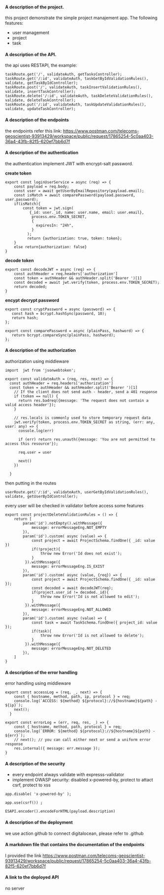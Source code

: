 #### A description of the project.
this project demonstrate the simple project manajement app. The following features:
- user management
- project
- task

####  A description of the API.

the api uses RESTAPI, the example: 

```
taskRoute.get('/', validateAuth, getTasksController);
taskRoute.get('/:id', validateAuth, taskGetByIdValidationRules(), validate, getTaskByIdController);
taskRoute.post('/', validateAuth, taskInsertValidationRules(), validate, insertTaskController);
taskRoute.delete('/:id', validateAuth, taskDeleteValidationRules(), validate, deleteTaskController);
taskRoute.put('/:id', validateAuth, taskUpdateValidationRules(), validate, updateTaskController);
```

#### A description of the endpoints

the endpoints refer this link: https://www.postman.com/telecoms-geoscientist-93913429/workspace/public/request/17865254-5c0aa403-36a4-43fb-82f5-620ef7bb6d7f

#### A description of the authentication
the authentication implement JWT with encrypt-salt  password.

**create token**
```
export const loginUserService = async (req) => {
    const payload = req.body;
    const user = await getUserByEmailRepository(payload.email);
    const isMatch = await comparePassword(payload.password, user.password);
    if(isMatch){
        const token = jwt.sign(
           {_id: user._id, name: user.name, email: user.email},
            process.env.TOKEN_SECRET,
            {
              expiresIn: "24h",
            }
          );
          return {authorization: true, token: token};
    } 
    else return{authorization: false}
}
```
**decode token**

```
export const decodeJWT = async (req) => {
    const authHeader = req.headers['authorization']
    const token = authHeader && authHeader.split('Bearer ')[1]
    const decoded = await jwt.verify(token, process.env.TOKEN_SECRET);
    return decoded;
}
```
**encypt decrypt password**
```
export const cryptPassword = async (password) => {
   const hash = bcrypt.hashSync(password, 10);
   return hash;
};

export const comparePassword = async (plainPass, hashword) => {
   return bcrypt.compareSync(plainPass, hashword);
};
```
#### A description of the authorization

authorization using middleware

```
import  jwt from 'jsonwebtoken';

export const validateAuth = (req, res, next) => {
  const authHeader = req.headers['authorization']
  const token = authHeader && authHeader.split('Bearer ')[1]
    // If the client does not send auth - header, send a 401 response
    if (token == null) {
      return res.badreq({message: 'The request does not contain a valid access header'});
    }
  
    // res.locals is commonly used to store temporary request data
    jwt.verify(token, process.env.TOKEN_SECRET as string, (err: any, user: any) => {
      console.log(err)
  
      if (err) return res.unauth({message: 'You are not permitted to access this resource'});
  
      req.user = user
  
      next()
    })
    
  }
```
then putting in the routes

```
userRoute.get('/:id', validateAuth, userGetByIdValidationRules(), validate, getUserByIdController);
```
every user will be checked in validator before access some features

```
export const projectDeleteValidationRules = () => {
    return [
        param('id').notEmpty().withMessage({
            message: errorMessageEng.NOT_EMPTY
        }),
        param('id').custom( async (value) => {
            const project = await ProjectSchema.findOne({ _id: value })
            if(!project){
                throw new Error('Id does not exist');
            }
         }).withMessage({
            message: errorMessageEng.IS_EXIST
        }),
        param('id').custom( async (value, {req}) => {
            const project = await ProjectSchema.findOne({ _id: value });
            const decoded = await decodeJWT(req);
            if(project.user_id != decoded._id){
                throw new Error('Id is not allowed to edit');
            }
         }).withMessage({
            message: errorMessageEng.NOT_ALLOWED
        }),
        param('id').custom( async (value) => {
            const task = await TaskSchema.findOne({ project_id: value });
            if(task){
                throw new Error('Id is not allowed to delete');
            }
         }).withMessage({
            message: errorMessageEng.NOT_DELETED
        }),
    ]
}
```
#### A description of the error handling

error handling using middleware

```
export const accessLog = (req, _, next) => {
    const { hostname, method, path, ip, protocol } = req;
    console.log(`ACCESS: ${method} ${protocol}://${hostname}${path} - ${ip}`);
    next();
  }
  
export const errorLog = (err, req, res, _) => {
    const { hostname, method, path, protocol } = req;
    console.log(`ERROR: ${method} ${protocol}://${hostname}${path} - ${err}`);
    // next(); // you can call either next or send a uniform error response
    res.internal({ message: err.message });
}
```
#### A description of the security
- every endpoint always validate with expresss-validator
- implement OWASP security: disabled x-powered-by, protect to attact csrf, protect to xss

```
app.disable( 'x-powered-by' );
```

```
app.use(csrf()) ;
```
```
ESAPI.encoder().encodeForHTML(payload.description)
```

#### A description of the deployment

we use action github to connect digitalocean, please refer to .github

#### A markdown file that contains the documentation of the endpoints
I provided the link https://www.postman.com/telecoms-geoscientist-93913429/workspace/public/request/17865254-5c0aa403-36a4-43fb-82f5-620ef7bb6d7f

#### A link to the deployed API

no server